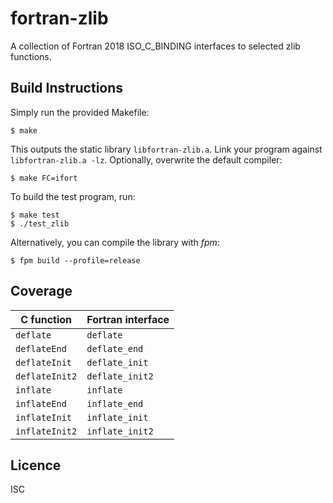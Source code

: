 # fortran-zlib
A collection of Fortran 2018 ISO_C_BINDING interfaces to selected zlib
functions.

## Build Instructions
Simply run the provided Makefile:

```
$ make
```

This outputs the static library `libfortran-zlib.a`. Link your program against
`libfortran-zlib.a -lz`. Optionally, overwrite the default compiler:

```
$ make FC=ifort
```

To build the test program, run:

```
$ make test
$ ./test_zlib
```

Alternatively, you can compile the library with *fpm*:

```
$ fpm build --profile=release
```

## Coverage
| C function     | Fortran interface |
|----------------|-------------------|
| `deflate`      | `deflate`         |
| `deflateEnd`   | `deflate_end`     |
| `deflateInit`  | `deflate_init`    |
| `deflateInit2` | `deflate_init2`   |
| `inflate`      | `inflate`         |
| `inflateEnd`   | `inflate_end`     |
| `inflateInit`  | `inflate_init`    |
| `inflateInit2` | `inflate_init2`   |

## Licence
ISC
